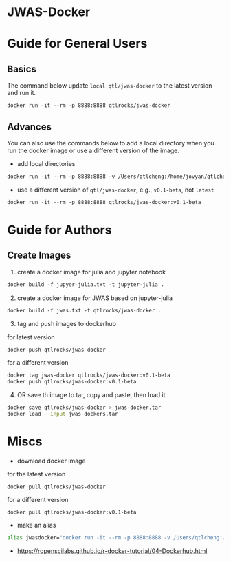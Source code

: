# JWAS-Docker

# Guide for General Users

## Basics
The command below update `local qtl/jwas-docker` to the latest version and run it.
```
docker run -it --rm -p 8888:8888 qtlrocks/jwas-docker
```

## Advances

You can also use the commands below to add a local directory when you run the docker image or use a different version of the image.

* add local directories    
```dockerfile
docker run -it --rm -p 8888:8888 -v /Users/qtlcheng:/home/jovyan/qtlcheng qtlrocks/jwas-docker
```

* use a different version of `qtl/jwas-docker`, e.g., `v0.1-beta`, not `latest` 
```dockerfile
docker run -it --rm -p 8888:8888 qtlrocks/jwas-docker:v0.1-beta
```
    

# Guide for Authors

## Create Images

1. create a docker image for julia and jupyter notebook
```dockerfile
docker build -f jupyer-julia.txt -t jupyter-julia .
```

2. create a docker image for JWAS based on jupyter-julia
```dockerfile
docker build -f jwas.txt -t qtlrocks/jwas-docker .
```

3. tag and push images to dockerhub

for latest version
```dockerfile
docker push qtlrocks/jwas-docker
```
for a different version
```dockerfile
docker tag jwas-docker qtlrocks/jwas-docker:v0.1-beta
docker push qtlrocks/jwas-docker:v0.1-beta
```

4. OR save th image to tar, copy and paste, then load it 
```bash
docker save qtlrocks/jwas-docker > jwas-docker.tar
docker load --input jwas-dockers.tar
```

# Miscs

* download docker image

for the latest version
```
docker pull qtlrocks/jwas-docker
```
for a different version
```
docker pull qtlrocks/jwas-docker:v0.1-beta
```

* make an alias
```bash
alias jwasdocker="docker run -it --rm -p 8888:8888 -v /Users/qtlcheng:/home/jovyan/qtlcheng qtlrocks/jwas-docker"
```

* https://ropenscilabs.github.io/r-docker-tutorial/04-Dockerhub.html
